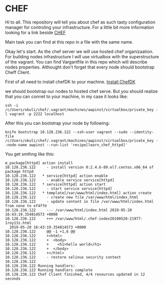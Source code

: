 # CHEF

  Hi to all. This repository will tell you about chef as such tasty configuration manager for controling your infrastructure. For a little bit more information looking for a link beside     [CHEF](https://docs.chef.io/chef_overview.html "Cheff Overview")
  
Main task you can find at this repo in a file with the same name. 

  Okay let's start. As the chef server we will use hosted chef organizaation. For building nodes infrastructure I will use virtualbox with the superstructure of the vagrant. You can find Vargantfile in this repo which will describe nodes properties. Althought don't forget that every node should bootstrap Cheff Client.
  
  
  
  
  
  First of all need to install chefDK to your machine. [Install ChefDK](https://docs.chef.io/dk_windows.html "Cheff for Windows")
  
  
  we should bootstrap our nodes to hosted chef serve. But you should realize that you can connet to your machine, in my case it looks like:
  
  ```shell
  ssh -i /c/Users/okuli/chef/.vagrant/machines/awpinst/virtualbox/private_key -l vagrant -p 2222 localhost
  ```
  
After this you can bootstrap your node by following:

```shell
knife bootstrap 10.128.236.122 --ssh-user vagrant --sudo --identity-file /c/Users/okuli/chef/.vagrant/machines/awpinst/virtualbox/private_key --node-name awpinst --run-list 'recipe[learn_chef_httpd]'
```

You get smthng like this:

```shell
m_package[httpd] action install
10.128.236.122     - install version 0:2.4.6-89.el7.centos.x86_64 of package httpd
10.128.236.122   * service[httpd] action enable
10.128.236.122     - enable service service[httpd]
10.128.236.122   * service[httpd] action start
10.128.236.122     - start service service[httpd]
10.128.236.122   * template[/var/www/html/index.html] action create
10.128.236.122     - create new file /var/www/html/index.html
10.128.236.122     - update content in file /var/www/html/index.html from none to ef4ffd
10.128.236.122     --- /var/www/html/index.html 2019-05-20 16:43:19.354814573 +0000
10.128.236.122     +++ /var/www/html/.chef-index20190520-21977-1roy13z.html
  2019-05-20 16:43:19.354814573 +0000
10.128.236.122     @@ -1 +1,6 @@
10.128.236.122     +<html>
10.128.236.122     +  <body>
10.128.236.122     +    <h1>hello world</h1>
10.128.236.122     +  </body>
10.128.236.122     +</html>
10.128.236.122     - restore selinux security context
10.128.236.122
10.128.236.122 Running handlers:
10.128.236.122 Running handlers complete
10.128.236.122 Chef Client finished, 4/4 resources updated in 12 seconds
```
